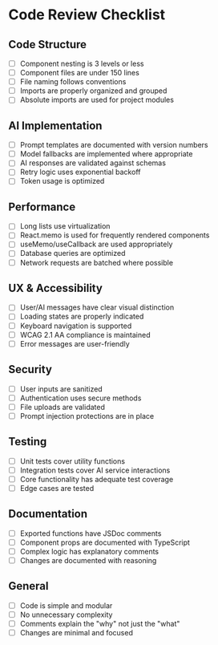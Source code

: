 # Code Review Checklist

## Code Structure
- [ ] Component nesting is 3 levels or less
- [ ] Component files are under 150 lines
- [ ] File naming follows conventions
- [ ] Imports are properly organized and grouped
- [ ] Absolute imports are used for project modules

## AI Implementation
- [ ] Prompt templates are documented with version numbers
- [ ] Model fallbacks are implemented where appropriate
- [ ] AI responses are validated against schemas
- [ ] Retry logic uses exponential backoff
- [ ] Token usage is optimized

## Performance
- [ ] Long lists use virtualization
- [ ] React.memo is used for frequently rendered components
- [ ] useMemo/useCallback are used appropriately
- [ ] Database queries are optimized
- [ ] Network requests are batched where possible

## UX & Accessibility
- [ ] User/AI messages have clear visual distinction
- [ ] Loading states are properly indicated
- [ ] Keyboard navigation is supported
- [ ] WCAG 2.1 AA compliance is maintained
- [ ] Error messages are user-friendly

## Security
- [ ] User inputs are sanitized
- [ ] Authentication uses secure methods
- [ ] File uploads are validated
- [ ] Prompt injection protections are in place

## Testing
- [ ] Unit tests cover utility functions
- [ ] Integration tests cover AI service interactions
- [ ] Core functionality has adequate test coverage
- [ ] Edge cases are tested

## Documentation
- [ ] Exported functions have JSDoc comments
- [ ] Component props are documented with TypeScript
- [ ] Complex logic has explanatory comments
- [ ] Changes are documented with reasoning

## General
- [ ] Code is simple and modular
- [ ] No unnecessary complexity
- [ ] Comments explain the "why" not just the "what"
- [ ] Changes are minimal and focused 